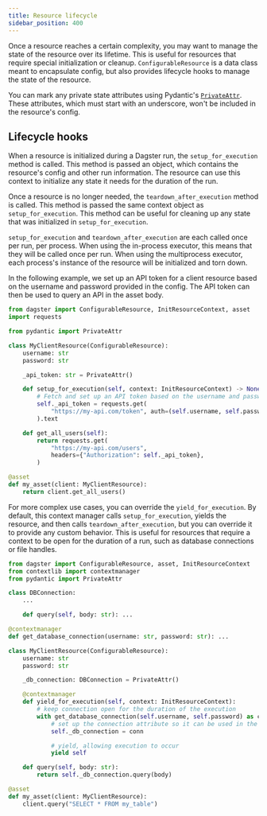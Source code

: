 ```yaml
---
title: Resource lifecycle
sidebar_position: 400
---
```



Once a resource reaches a certain complexity, you may want to manage the state of the resource over its lifetime. This is useful for resources that require special initialization or cleanup. `ConfigurableResource` is a data class meant to encapsulate config, but also provides lifecycle hooks to manage the state of the resource.

You can mark any private state attributes using Pydantic's [`PrivateAttr`](https://docs.pydantic.dev/latest/usage/models/#private-model-attributes). These attributes, which must start with an underscore, won't be included in the resource's config.

## Lifecycle hooks

When a resource is initialized during a Dagster run, the `setup_for_execution` method is called. This method is passed an <PyObject object="InitResourceContext" /> object, which contains the resource's config and other run information. The resource can use this context to initialize any state it needs for the duration of the run.

Once a resource is no longer needed, the `teardown_after_execution` method is called. This method is passed the same context object as `setup_for_execution`. This method can be useful for cleaning up any state that was initialized in `setup_for_execution`.

`setup_for_execution` and `teardown_after_execution` are each called once per run, per process. When using the in-process executor, this means that they will be called once per run. When using the multiprocess executor, each process's instance of the resource will be initialized and torn down.

In the following example, we set up an API token for a client resource based on the username and password provided in the config. The API token can then be used to query an API in the asset body.

```python file=/concepts/resources/pythonic_resources.py startafter=start_with_state_example endbefore=end_with_state_example dedent=4
from dagster import ConfigurableResource, InitResourceContext, asset
import requests

from pydantic import PrivateAttr

class MyClientResource(ConfigurableResource):
    username: str
    password: str

    _api_token: str = PrivateAttr()

    def setup_for_execution(self, context: InitResourceContext) -> None:
        # Fetch and set up an API token based on the username and password
        self._api_token = requests.get(
            "https://my-api.com/token", auth=(self.username, self.password)
        ).text

    def get_all_users(self):
        return requests.get(
            "https://my-api.com/users",
            headers={"Authorization": self._api_token},
        )

@asset
def my_asset(client: MyClientResource):
    return client.get_all_users()
```

For more complex use cases, you can override the `yield_for_execution`. By default, this context manager calls `setup_for_execution`, yields the resource, and then calls `teardown_after_execution`, but you can override it to provide any custom behavior. This is useful for resources that require a context to be open for the duration of a run, such as database connections or file handles.

```python file=/concepts/resources/pythonic_resources.py startafter=start_with_complex_state_example endbefore=end_with_complex_state_example dedent=4
from dagster import ConfigurableResource, asset, InitResourceContext
from contextlib import contextmanager
from pydantic import PrivateAttr

class DBConnection:
    ...

    def query(self, body: str): ...

@contextmanager
def get_database_connection(username: str, password: str): ...

class MyClientResource(ConfigurableResource):
    username: str
    password: str

    _db_connection: DBConnection = PrivateAttr()

    @contextmanager
    def yield_for_execution(self, context: InitResourceContext):
        # keep connection open for the duration of the execution
        with get_database_connection(self.username, self.password) as conn:
            # set up the connection attribute so it can be used in the execution
            self._db_connection = conn

            # yield, allowing execution to occur
            yield self

    def query(self, body: str):
        return self._db_connection.query(body)

@asset
def my_asset(client: MyClientResource):
    client.query("SELECT * FROM my_table")
```
